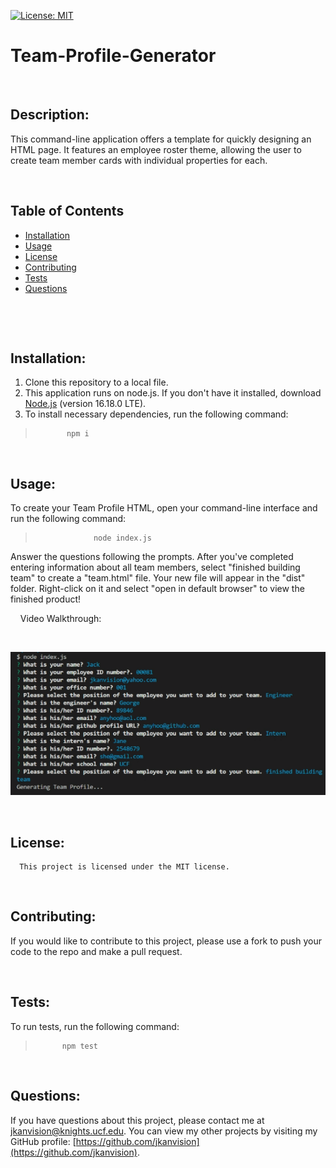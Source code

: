 [![License: MIT](https://img.shields.io/badge/License-MIT-yellow.svg)](https://opensource.org/licenses/MIT)
  
  # Team-Profile-Generator
  <br>

  

  ## Description: 
  This command-line application offers a template for quickly designing an HTML page. It features an employee roster theme, allowing the user to create team member cards with individual properties for each.
  &nbsp;
  &nbsp;

  &nbsp;
  &nbsp;
  ## Table of Contents
  - [Installation](#installation)
  - [Usage](#usage)
  - [License](#license)
  - [Contributing](#contributing)
  - [Tests](#tests)
  - [Questions](#questions)
  <br>

  &nbsp;
  &nbsp;
  ## Installation:
  1. Clone this repository to a local file.
  2. This application runs on node.js. If you don't have it installed, download [Node.js](https://nodejs.org/en/) (version 16.18.0 LTE).
  3. To install necessary dependencies, run the following command:

  >            npm i
  

  &nbsp;
  &nbsp;
  ## Usage:
  To create your Team Profile HTML, open your command-line interface and run the following command:

  >                  node index.js
  


  Answer the questions following the prompts. After you've completed entering information about all team members, select "finished building team" to create a "team.html" file. Your new file will appear in the "dist" folder. Right-click on it and select "open in default browser" to view the finished product!
  &nbsp;
  &nbsp;

&nbsp;
&nbsp;
Video Walkthrough:

&nbsp;
&nbsp;

  [![Video walkthrough demonstrating the functionality of the application](./images/team-profile-generator-scrnshot.png)](https://drive.google.com/file/d/1xt6m6DzZoiuh5zgJa7Jn6xE3byN5Yrj3/view)


  &nbsp;
  &nbsp;
  ## License:
      This project is licensed under the MIT license.

    
  &nbsp;
  &nbsp;

  ## Contributing:
  If you would like to contribute to this project, please use a fork to push your code to the repo and make a pull request.
  &nbsp;
  &nbsp;

  &nbsp;
  &nbsp;
  ## Tests:
  To run tests, run the following command:
  >           npm test
  
  &nbsp;
  &nbsp;
  ## Questions:
  If you have questions about this project, please contact me at [jkanvision@knights.ucf.edu](mailto:jkanvision@knights.ucf.edu). You can view my other projects by visiting my GitHub profile: [https://github.com/jkanvision](https://github.com/jkanvision).